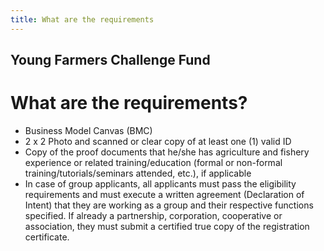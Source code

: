 ```yaml
---
title: What are the requirements
---
```


## Young Farmers Challenge Fund

# What are the requirements?


 - Business Model Canvas (BMC)
 - 2 x 2 Photo and scanned or clear copy of at least one (1) valid ID
 - Copy of the proof documents that he/she has agriculture and fishery experience or related training/education (formal or non-formal training/tutorials/seminars attended, etc.), if applicable
 - In case of group applicants, all applicants must pass the eligibility requirements and must execute a written agreement (Declaration of Intent) that they are working as a group and their respective functions specified. If already a partnership, corporation, cooperative or association, they must submit a certified true copy of the registration certificate.
